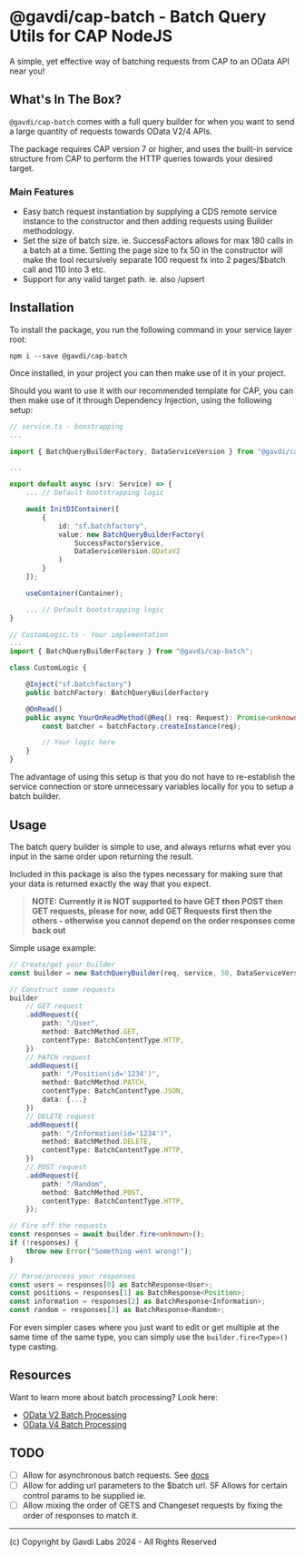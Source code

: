 # @gavdi/cap-batch - Batch Query Utils for CAP NodeJS

A simple, yet effective way of batching requests from CAP to an OData API near you!

## What's In The Box?

`@gavdi/cap-batch` comes with a full query builder for when you want to send a large quantity of requests towards OData V2/4 APIs.

The package requires CAP version 7 or higher, and uses the built-in service structure from CAP to perform the HTTP queries towards your desired target.

### Main Features

- Easy batch request instantiation by supplying a CDS remote service instance to the constructor and then adding requests using Builder methodology.
- Set the size of batch size. ie. SuccessFactors allows for max 180 calls in a batch at a time. Setting the page size to fx 50 in the constructor will make the tool recursively separate 100 request fx into 2 pages/$batch call and 110 into 3 etc.
- Support for any valid target path. ie. also /upsert

## Installation

To install the package, you run the following command in your service layer root:

```shell
npm i --save @gavdi/cap-batch
```

Once installed, in your project you can then make use of it in your project.

Should you want to use it with our recommended template for CAP, you can then make use of it through Dependency Injection, using the following setup:

```typescript
// service.ts - boostrapping
...

import { BatchQueryBuilderFactory, DataServiceVersion } from "@gavdi/cap-batch";

...

export default async (srv: Service) => {
    ... // Default bootstrapping logic

    await InitDIContainer([
        {
            id: "sf.batchfactory",
            value: new BatchQueryBuilderFactory(
                SuccessFactorsService,
                DataServiceVersion.ODataV2
            )
        }
    ]);

    useContainer(Container);

    ... // Default bootstrapping logic
}

// CustomLogic.ts - Your implementation
...
import { BatchQueryBuilderFactory } from "@gavdi/cap-batch";

class CustomLogic {

    @Inject("sf.batchfactory")
    public batchFactory: BatchQueryBuilderFactory

    @OnRead()
    public async YourOnReadMethod(@Req() req: Request): Promise<unknown> {
        const batcher = batchFactory.createInstance(req);

        // Your logic here
    }
}
```

The advantage of using this setup is that you do not have to re-establish the service connection or store unnecessary variables locally for you to setup a batch builder.

## Usage

The batch query builder is simple to use, and always returns what ever you input in the same order upon returning the result.

Included in this package is also the types necessary for making sure that your data is returned exactly the way that you expect.

> **NOTE: Currently it is NOT supported to have GET then POST then GET requests, please for now, add GET Requests first then the others - otherwise you cannot depend on the order responses come back out**

Simple usage example:

```typescript
// Create/get your builder
const builder = new BatchQueryBuilder(req, service, 50, DataServiceVersion.ODataV2);

// Construct some requests
builder
    // GET request
    .addRequest({
        path: "/User",
        method: BatchMethod.GET,
        contentType: BatchContentType.HTTP,
    })
    // PATCH request
    .addRequest({
        path: "/Position(id='1234')",
        method: BatchMethod.PATCH,
        contentType: BatchContentType.JSON,
        data: {...}
    })
    // DELETE request
    .addRequest({
        path: "/Information(id='1234')",
        method: BatchMethod.DELETE,
        contentType: BatchContentType.HTTP,
    })
    // POST request
    .addRequest({
        path: "/Random",
        method: BatchMethod.POST,
        contentType: BatchContentType.HTTP,
    });

// Fire off the requests
const responses = await builder.fire<unknown>();
if (!responses) {
    throw new Error("Something went wrong!");
}

// Parse/process your responses
const users = responses[0] as BatchResponse<User>;
const positions = responses[1] as BatchResponse<Position>;
const information = responses[2] as BatchResponse<Information>;
const random = responses[3] as BatchResponse<Random>;
```

For even simpler cases where you just want to edit or get multiple at the same time of the same type,
you can simply use the `builder.fire<Type>()` type casting.

## Resources

Want to learn more about batch processing? Look here:

- [OData V2 Batch Processing](https://www.odata.org/documentation/odata-version-2-0/batch-processing/)
- [OData V4 Batch Processing](http://docs.oasis-open.org/odata/odata/v4.0/errata02/os/complete/part1-protocol/odata-v4.0-errata02-os-part1-protocol-complete.html#_Toc406398359)

## TODO

- [ ] Allow for asynchronous batch requests. See [docs](http://docs.oasis-open.org/odata/odata/v4.0/errata02/os/complete/part1-protocol/odata-v4.0-errata02-os-part1-protocol-complete.html#_Toc406398359)
- [ ] Allow for adding url parameters to the $batch url. SF Allows for certain control params to be supplied ie.
- [ ] Allow mixing the order of GETS and Changeset requests by fixing the order of responses to match it.

---

(c) Copyright by Gavdi Labs 2024 - All Rights Reserved
